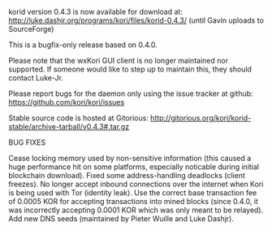 korid version 0.4.3 is now available for download at:
http://luke.dashjr.org/programs/kori/files/korid-0.4.3/ (until Gavin uploads to SourceForge)

This is a bugfix-only release based on 0.4.0.

Please note that the wxKori GUI client is no longer maintained nor supported. If someone would like to step up to maintain this, they should contact Luke-Jr.

Please report bugs for the daemon only using the issue tracker at github:
https://github.com/kori/kori/issues

Stable source code is hosted at Gitorious:
http://gitorious.org/kori/korid-stable/archive-tarball/v0.4.3#.tar.gz

BUG FIXES

Cease locking memory used by non-sensitive information (this caused a huge performance hit on some platforms, especially noticable during initial blockchain download).
Fixed some address-handling deadlocks (client freezes).
No longer accept inbound connections over the internet when Kori is being used with Tor (identity leak).
Use the correct base transaction fee of 0.0005 KOR for accepting transactions into mined blocks (since 0.4.0, it was incorrectly accepting 0.0001 KOR which was only meant to be relayed).
Add new DNS seeds (maintained by Pieter Wuille and Luke Dashjr).

